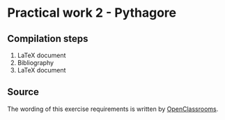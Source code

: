 # Practical work 2 - Pythagore

## Compilation steps

1. LaTeX document
2. Bibliography
3. LaTeX document

## Source

The wording of this exercise requirements is written by [OpenClassrooms](https://openclassrooms.com/courses/redigez-des-documents-de-qualite-avec-latex/tp-2-redaction-d-un-article-presentant-le-theoreme-de-pythagore).